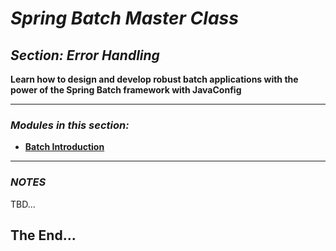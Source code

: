 # *Spring Batch Master Class*

##  *Section: Error Handling*


**Learn how to design and develop robust batch applications with the power of the Spring Batch framework with JavaConfig**

---

### *Modules in this section:*
 - **[Batch Introduction](https://github.com/mickknutson/spring_batch_course/tree/master/StudentWork/code/spring_batch_section_core/spring_batch_introduction)**

---

### *NOTES*

TBD...


## The End...
